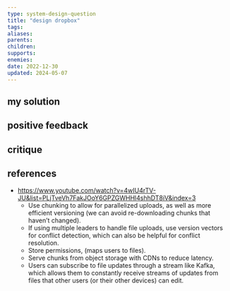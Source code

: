 ```yaml
---
type: system-design-question
title: "design dropbox"
tags: 
aliases: 
parents: 
children: 
supports: 
enemies: 
date: 2022-12-30
updated: 2024-05-07
---
```


## my solution

## positive feedback

## critique

## references

- https://www.youtube.com/watch?v=4wIU4rTV-JU&list=PLjTveVh7FakJOoY6GPZGWHHl4shhDT8iV&index=3
	- Use chunking to allow for parallelized uploads, as well as more efficient versioning (we can avoid re-downloading chunks that haven’t changed).
	- If using multiple leaders to handle file uploads, use version vectors for conflict detection, which can also be helpful for conflict resolution.
	- Store permissions, (maps users to files).
	- Serve chunks from object storage with CDNs to reduce latency.
	- Users can subscribe to file updates through a stream like Kafka, which allows them to constantly receive streams of updates from files that other users (or their other devices) can edit.
